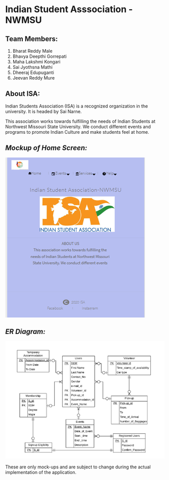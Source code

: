 # Indian Student Asssociation - NWMSU

## Team Members:
1. Bharat Reddy Male
1. Bhavya Deepthi Gorrepati
1. Maha Lakshmi Kongari
1. Sai Jyothsna Mathi
1. Dheeraj Edupuganti
1. Jeevan Reddy Mure

## About ISA:

Indian Students Association (ISA) is a recognized organization in the university. It is headed by Sai Narne.

This association works towards fulfilling the needs of Indian Students at Northwest Missouri State University. We conduct different events and programs to promote Indian Culture and make students feel at home.

## *Mockup of Home Screen:*

![ISA_Home](/Documentation/Assets/Home_latest.jpg "Philadelphia's Magic Gardens")

## *ER Diagram:*

![ER_Diagram](/Documentation/Assets/ER_Diagram_picture.png "ER Diagram")

These are only mock-ups and are subject to change during the actual implementation of the application.